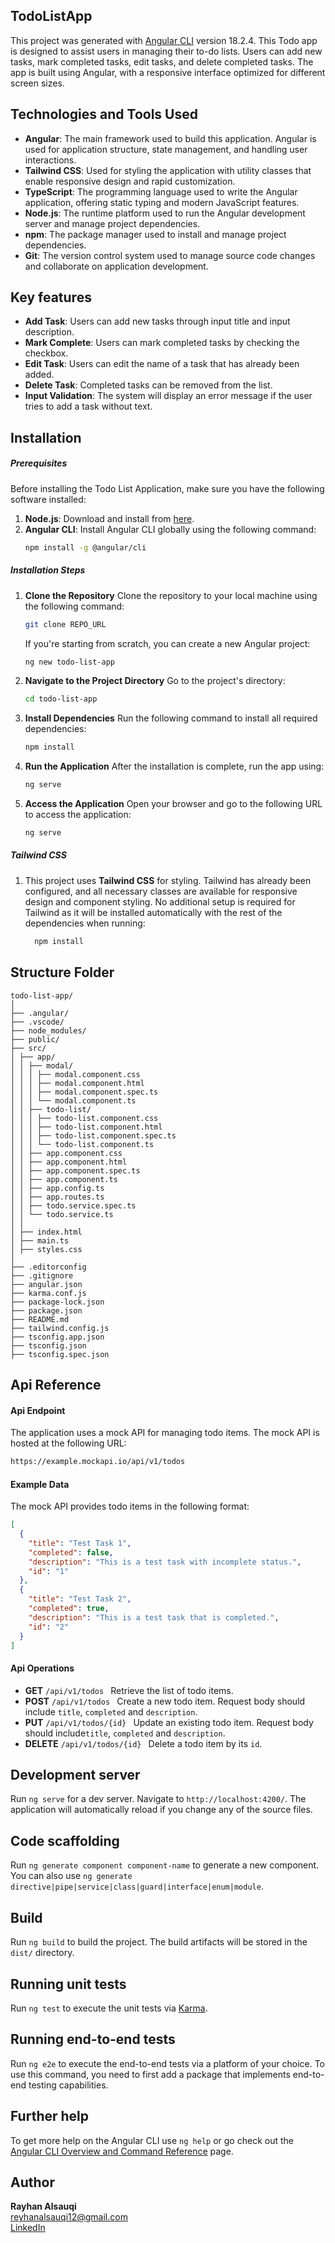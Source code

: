 ## TodoListApp

This project was generated with [Angular CLI](https://github.com/angular/angular-cli) version 18.2.4.
This Todo app is designed to assist users in managing their to-do lists. Users can add new tasks, mark completed tasks, edit tasks, and delete completed tasks. The app is built using Angular, with a responsive interface optimized for different screen sizes.

## Technologies and Tools Used

- **Angular**: The main framework used to build this application. Angular is used for application structure, state management, and handling user interactions.
- **Tailwind CSS**: Used for styling the application with utility classes that enable responsive design and rapid customization.
- **TypeScript**: The programming language used to write the Angular application, offering static typing and modern JavaScript features.
- **Node.js**: The runtime platform used to run the Angular development server and manage project dependencies.
- **npm**: The package manager used to install and manage project dependencies.
- **Git**: The version control system used to manage source code changes and collaborate on application development.

## Key features

- **Add Task**: Users can add new tasks through input title and input description.
- **Mark Complete**: Users can mark completed tasks by checking the checkbox.
- **Edit Task**: Users can edit the name of a task that has already been added.
- **Delete Task**: Completed tasks can be removed from the list.
- **Input Validation**: The system will display an error message if the user tries to add a task without text.

## Installation

##### Prerequisites

Before installing the Todo List Application, make sure you have the following software installed:

1. **Node.js**: Download and install from [here](https://nodejs.org/).
2. **Angular CLI**: Install Angular CLI globally using the following command:
   ```bash
   npm install -g @angular/cli
   ```

##### Installation Steps

1. **Clone the Repository** Clone the repository to your local machine using the following command:
   ```bash
   git clone REPO_URL
   ```
   If you're starting from scratch, you can create a new Angular project:
   ```bash
   ng new todo-list-app
   ```
2. **Navigate to the Project Directory** Go to the project's directory:
   ```bash
   cd todo-list-app
   ```
3. **Install Dependencies** Run the following command to install all required dependencies:
   ```bash
   npm install
   ```
4. **Run the Application** After the installation is complete, run the app using:
   ```bash
   ng serve
   ```
5. **Access the Application** Open your browser and go to the following URL to access the application:
   ```bash
   ng serve
   ```

##### Tailwind CSS

1. This project uses **Tailwind CSS** for styling. Tailwind has already been configured, and all necessary classes are available for responsive design and component styling. No additional setup is required for Tailwind as it will be installed automatically with the rest of the dependencies when running:

   ```bash
     npm install
   ```

## Structure Folder

```
todo-list-app/
│
├── .angular/
├── .vscode/
├── node_modules/
├── public/
├── src/
│ ├── app/
│ │ ├── modal/
│ │ │ ├── modal.component.css
│ │ │ ├── modal.component.html
│ │ │ ├── modal.component.spec.ts
│ │ │ └── modal.component.ts
│ │ ├── todo-list/
│ │ │ ├── todo-list.component.css
│ │ │ ├── todo-list.component.html
│ │ │ ├── todo-list.component.spec.ts
│ │ │ └── todo-list.component.ts
│ │ ├── app.component.css
│ │ ├── app.component.html
│ │ ├── app.component.spec.ts
│ │ ├── app.component.ts
│ │ ├── app.config.ts
│ │ ├── app.routes.ts
│ │ ├── todo.service.spec.ts
│ │ └── todo.service.ts
│ │
│ ├── index.html
│ ├── main.ts
│ ├── styles.css
│
├── .editorconfig
├── .gitignore
├── angular.json
├── karma.conf.js
├── package-lock.json
├── package.json
├── README.md
├── tailwind.config.js
├── tsconfig.app.json
├── tsconfig.json
├── tsconfig.spec.json

```

## Api Reference

#### Api Endpoint

The application uses a mock API for managing todo items. The mock API is hosted at the following URL:

```bash
https://example.mockapi.io/api/v1/todos
```

#### Example Data

The mock API provides todo items in the following format:

```json
[
  {
    "title": "Test Task 1",
    "completed": false,
    "description": "This is a test task with incomplete status.",
    "id": "1"
  },
  {
    "title": "Test Task 2",
    "completed": true,
    "description": "This is a test task that is completed.",
    "id": "2"
  }
]
```

#### Api Operations

- **GET** `/api/v1/todos `
  Retrieve the list of todo items.
- **POST** `/api/v1/todos `
  Create a new todo item. Request body should include `title`, `completed` and `description`.
- **PUT** `/api/v1/todos/{id} `
  Update an existing todo item. Request body should include`title`, `completed` and `description`.
- **DELETE** `/api/v1/todos/{id} `
  Delete a todo item by its `id`.

## Development server

Run `ng serve` for a dev server. Navigate to `http://localhost:4200/`. The application will automatically reload if you change any of the source files.

## Code scaffolding

Run `ng generate component component-name` to generate a new component. You can also use `ng generate directive|pipe|service|class|guard|interface|enum|module`.

## Build

Run `ng build` to build the project. The build artifacts will be stored in the `dist/` directory.

## Running unit tests

Run `ng test` to execute the unit tests via [Karma](https://karma-runner.github.io).

## Running end-to-end tests

Run `ng e2e` to execute the end-to-end tests via a platform of your choice. To use this command, you need to first add a package that implements end-to-end testing capabilities.

## Further help

To get more help on the Angular CLI use `ng help` or go check out the [Angular CLI Overview and Command Reference](https://angular.dev/tools/cli) page.

## Author

**Rayhan Alsauqi**  
reyhanalsauqi12@gmail.com  
[LinkedIn](https://www.linkedin.com/in/rayhan-alsauqi/)
